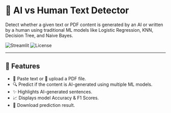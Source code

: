 # 🧠 AI vs Human Text Detector

Detect whether a given text or PDF content is generated by an AI or written by a human using traditional ML models like Logistic Regression, KNN, Decision Tree, and Naive Bayes.

![Streamlit](https://img.shields.io/badge/Built%20With-Streamlit-red?logo=streamlit)
![License](https://img.shields.io/badge/License-MIT-yellow.svg)

---

## 📌 Features

- 📝 Paste text or 📄 upload a PDF file.
- 🔍 Predict if the content is AI-generated using multiple ML models.
- ✨ Highlights AI-generated sentences.
- 📈 Displays model Accuracy & F1 Scores.
- 💾 Download prediction result.
